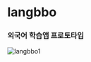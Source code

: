 # langbbo
### 외국어 학습앱 프로토타입
![langbbo1](https://user-images.githubusercontent.com/88628772/132992732-5fd75103-04cf-4422-b514-d1c19de29ee6.PNG)
